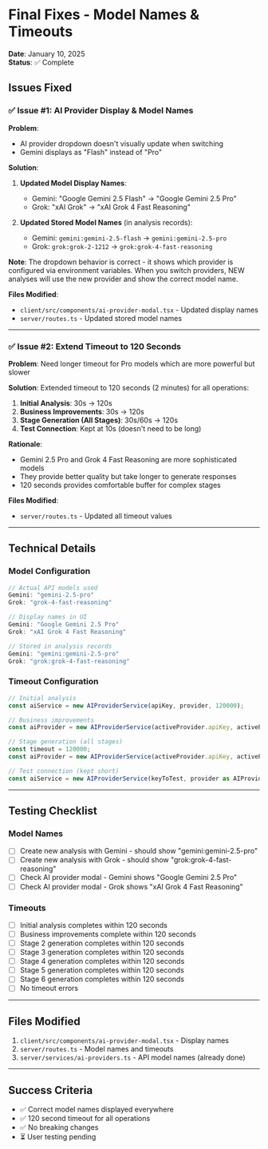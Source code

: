 # Final Fixes - Model Names & Timeouts

**Date**: January 10, 2025  
**Status**: ✅ Complete

## Issues Fixed

### ✅ Issue #1: AI Provider Display & Model Names

**Problem**: 
- AI provider dropdown doesn't visually update when switching
- Gemini displays as "Flash" instead of "Pro"

**Solution**:
1. **Updated Model Display Names**:
   - Gemini: "Google Gemini 2.5 Flash" → "Google Gemini 2.5 Pro"
   - Grok: "xAI Grok" → "xAI Grok 4 Fast Reasoning"

2. **Updated Stored Model Names** (in analysis records):
   - Gemini: `gemini:gemini-2.5-flash` → `gemini:gemini-2.5-pro`
   - Grok: `grok:grok-2-1212` → `grok:grok-4-fast-reasoning`

**Note**: The dropdown behavior is correct - it shows which provider is configured via environment variables. When you switch providers, NEW analyses will use the new provider and show the correct model name.

**Files Modified**:
- `client/src/components/ai-provider-modal.tsx` - Updated display names
- `server/routes.ts` - Updated stored model names

---

### ✅ Issue #2: Extend Timeout to 120 Seconds

**Problem**: Need longer timeout for Pro models which are more powerful but slower

**Solution**: Extended timeout to 120 seconds (2 minutes) for all operations:

1. **Initial Analysis**: 30s → 120s
2. **Business Improvements**: 30s → 120s  
3. **Stage Generation (All Stages)**: 30s/60s → 120s
4. **Test Connection**: Kept at 10s (doesn't need to be long)

**Rationale**: 
- Gemini 2.5 Pro and Grok 4 Fast Reasoning are more sophisticated models
- They provide better quality but take longer to generate responses
- 120 seconds provides comfortable buffer for complex stages

**Files Modified**:
- `server/routes.ts` - Updated all timeout values

---

## Technical Details

### Model Configuration
```typescript
// Actual API models used
Gemini: "gemini-2.5-pro"
Grok: "grok-4-fast-reasoning"

// Display names in UI
Gemini: "Google Gemini 2.5 Pro"
Grok: "xAI Grok 4 Fast Reasoning"

// Stored in analysis records
Gemini: "gemini:gemini-2.5-pro"
Grok: "grok:grok-4-fast-reasoning"
```

### Timeout Configuration
```typescript
// Initial analysis
const aiService = new AIProviderService(apiKey, provider, 120000);

// Business improvements
const aiProvider = new AIProviderService(activeProvider.apiKey, activeProvider.provider, 120000);

// Stage generation (all stages)
const timeout = 120000;
const aiProvider = new AIProviderService(activeProvider.apiKey, activeProvider.provider, timeout);

// Test connection (kept short)
const aiService = new AIProviderService(keyToTest, provider as AIProvider, 10000);
```

---

## Testing Checklist

### Model Names
- [ ] Create new analysis with Gemini - should show "gemini:gemini-2.5-pro"
- [ ] Create new analysis with Grok - should show "grok:grok-4-fast-reasoning"
- [ ] Check AI provider modal - Gemini shows "Google Gemini 2.5 Pro"
- [ ] Check AI provider modal - Grok shows "xAI Grok 4 Fast Reasoning"

### Timeouts
- [ ] Initial analysis completes within 120 seconds
- [ ] Business improvements complete within 120 seconds
- [ ] Stage 2 generation completes within 120 seconds
- [ ] Stage 3 generation completes within 120 seconds
- [ ] Stage 4 generation completes within 120 seconds
- [ ] Stage 5 generation completes within 120 seconds
- [ ] Stage 6 generation completes within 120 seconds
- [ ] No timeout errors

---

## Files Modified

1. `client/src/components/ai-provider-modal.tsx` - Display names
2. `server/routes.ts` - Model names and timeouts
3. `server/services/ai-providers.ts` - API model names (already done)

---

## Success Criteria

- ✅ Correct model names displayed everywhere
- ✅ 120 second timeout for all operations
- ✅ No breaking changes
- ⏳ User testing pending

